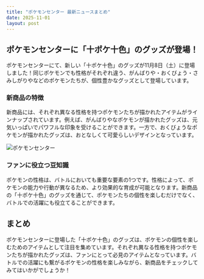 ```yaml
---
title: "ポケモンセンター 最新ニュースまとめ"
date: 2025-11-01
layout: post
---
```



## ポケモンセンターに「十ポケ十色」のグッズが登場！

ポケモンセンターにて、新しい「十ポケ十色」のグッズが11月8日（土）に登場しました！同じポケモンでも性格がそれぞれ違う、がんばりや・おくびょう・さみしがりやなどのポケモンたちが、個性豊かなグッズとして登場しています。

### 新商品の特徴

新商品には、それぞれ異なる性格を持つポケモンたちが描かれたアイテムがラインナップされています。例えば、がんばりやなポケモンが描かれたグッズは、元気いっぱいでパワフルな印象を受けることができます。一方で、おくびょうなポケモンが描かれたグッズは、おとなしくて可愛らしいデザインとなっています。

![ポケモンセンター](https://www.pokemon.co.jp/images/goods/tenpoke.png)

### ファンに役立つ豆知識

ポケモンの性格は、バトルにおいても重要な要素の1つです。性格によって、ポケモンの能力や行動が異なるため、より効果的な育成が可能となります。新商品の「十ポケ十色」のグッズを通じて、ポケモンたちの個性を楽しむだけでなく、バトルでの活躍にも役立てることができます。

## まとめ

ポケモンセンターに登場した「十ポケ十色」のグッズは、ポケモンの個性を楽しむためのアイテムとして注目を集めています。それぞれ異なる性格を持つポケモンたちが描かれたグッズは、ファンにとって必見のアイテムとなっています。バトルでの活躍にも繋がるポケモンの性格を楽しみながら、新商品をチェックしてみてはいかがでしょうか！